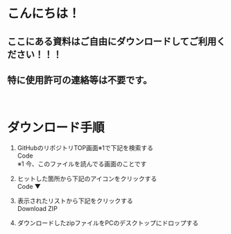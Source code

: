 # こんにちは！
## ここにある資料はご自由にダウンロードしてご利用ください！！！
## 特に使用許可の連絡等は不要です。
<br>

# ダウンロード手順
1. GitHubのリポジトリTOP画面※1で下記を検索する<br>
Code<br>
※1 今、このファイルを読んでる画面のことです

2. ヒットした箇所から下記のアイコンをクリックする<br>
Code ▼

3. 表示されたリストから下記をクリックする<br>
Download ZIP

4. ダウンロードしたzipファイルをPCのデスクトップにドロップする